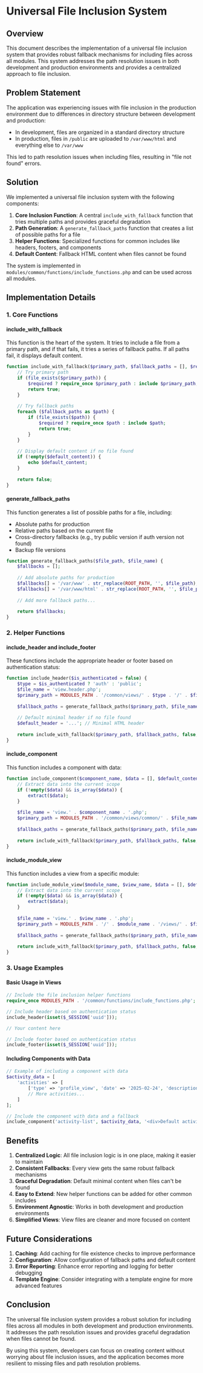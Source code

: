 # Universal File Inclusion System

## Overview

This document describes the implementation of a universal file inclusion system that provides robust fallback mechanisms for including files across all modules. This system addresses the path resolution issues in both development and production environments and provides a centralized approach to file inclusion.

## Problem Statement

The application was experiencing issues with file inclusion in the production environment due to differences in directory structure between development and production:

- In development, files are organized in a standard directory structure
- In production, files in `/public` are uploaded to `/var/www/html` and everything else to `/var/www`

This led to path resolution issues when including files, resulting in "file not found" errors.

## Solution

We implemented a universal file inclusion system with the following components:

1. **Core Inclusion Function**: A central `include_with_fallback` function that tries multiple paths and provides graceful degradation
2. **Path Generation**: A `generate_fallback_paths` function that creates a list of possible paths for a file
3. **Helper Functions**: Specialized functions for common includes like headers, footers, and components
4. **Default Content**: Fallback HTML content when files cannot be found

The system is implemented in `modules/common/functions/include_functions.php` and can be used across all modules.

## Implementation Details

### 1. Core Functions

#### include_with_fallback

This function is the heart of the system. It tries to include a file from a primary path, and if that fails, it tries a series of fallback paths. If all paths fail, it displays default content.

```php
function include_with_fallback($primary_path, $fallback_paths = [], $required = false, $default_content = '') {
    // Try primary path
    if (file_exists($primary_path)) {
        $required ? require_once $primary_path : include $primary_path;
        return true;
    }
    
    // Try fallback paths
    foreach ($fallback_paths as $path) {
        if (file_exists($path)) {
            $required ? require_once $path : include $path;
            return true;
        }
    }
    
    // Display default content if no file found
    if (!empty($default_content)) {
        echo $default_content;
    }
    
    return false;
}
```

#### generate_fallback_paths

This function generates a list of possible paths for a file, including:
- Absolute paths for production
- Relative paths based on the current file
- Cross-directory fallbacks (e.g., try public version if auth version not found)
- Backup file versions

```php
function generate_fallback_paths($file_path, $file_name) {
    $fallbacks = [];
    
    // Add absolute paths for production
    $fallbacks[] = '/var/www' . str_replace(ROOT_PATH, '', $file_path);
    $fallbacks[] = '/var/www/html' . str_replace(ROOT_PATH, '', $file_path);
    
    // Add more fallback paths...
    
    return $fallbacks;
}
```

### 2. Helper Functions

#### include_header and include_footer

These functions include the appropriate header or footer based on authentication status:

```php
function include_header($is_authenticated = false) {
    $type = $is_authenticated ? 'auth' : 'public';
    $file_name = 'view.header.php';
    $primary_path = MODULES_PATH . '/common/views/' . $type . '/' . $file_name;
    
    $fallback_paths = generate_fallback_paths($primary_path, $file_name);
    
    // Default minimal header if no file found
    $default_header = '...'; // Minimal HTML header
    
    return include_with_fallback($primary_path, $fallback_paths, false, $default_header);
}
```

#### include_component

This function includes a component with data:

```php
function include_component($component_name, $data = [], $default_content = '') {
    // Extract data into the current scope
    if (!empty($data) && is_array($data)) {
        extract($data);
    }
    
    $file_name = 'view.' . $component_name . '.php';
    $primary_path = MODULES_PATH . '/common/views/common/' . $file_name;
    
    $fallback_paths = generate_fallback_paths($primary_path, $file_name);
    
    return include_with_fallback($primary_path, $fallback_paths, false, $default_content);
}
```

#### include_module_view

This function includes a view from a specific module:

```php
function include_module_view($module_name, $view_name, $data = [], $default_content = '') {
    // Extract data into the current scope
    if (!empty($data) && is_array($data)) {
        extract($data);
    }
    
    $file_name = 'view.' . $view_name . '.php';
    $primary_path = MODULES_PATH . '/' . $module_name . '/views/' . $file_name;
    
    $fallback_paths = generate_fallback_paths($primary_path, $file_name);
    
    return include_with_fallback($primary_path, $fallback_paths, false, $default_content);
}
```

### 3. Usage Examples

#### Basic Usage in Views

```php
// Include the file inclusion helper functions
require_once MODULES_PATH . '/common/functions/include_functions.php';

// Include header based on authentication status
include_header(isset($_SESSION['uuid']));

// Your content here

// Include footer based on authentication status
include_footer(isset($_SESSION['uuid']));
```

#### Including Components with Data

```php
// Example of including a component with data
$activity_data = [
    'activities' => [
        ['type' => 'profile_view', 'date' => '2025-02-24', 'description' => 'Your profile was viewed 12 times'],
        // More activities...
    ]
];

// Include the component with data and a fallback
include_component('activity-list', $activity_data, '<div>Default activity list</div>');
```

## Benefits

1. **Centralized Logic**: All file inclusion logic is in one place, making it easier to maintain
2. **Consistent Fallbacks**: Every view gets the same robust fallback mechanisms
3. **Graceful Degradation**: Default minimal content when files can't be found
4. **Easy to Extend**: New helper functions can be added for other common includes
5. **Environment Agnostic**: Works in both development and production environments
6. **Simplified Views**: View files are cleaner and more focused on content

## Future Considerations

1. **Caching**: Add caching for file existence checks to improve performance
2. **Configuration**: Allow configuration of fallback paths and default content
3. **Error Reporting**: Enhance error reporting and logging for better debugging
4. **Template Engine**: Consider integrating with a template engine for more advanced features

## Conclusion

The universal file inclusion system provides a robust solution for including files across all modules in both development and production environments. It addresses the path resolution issues and provides graceful degradation when files cannot be found.

By using this system, developers can focus on creating content without worrying about file inclusion issues, and the application becomes more resilient to missing files and path resolution problems.
